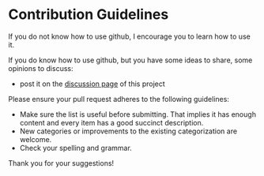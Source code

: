 # Contribution Guidelines
If you do not know how to use github, I encourage you to learn how to use it.

If you do know how to use github, but you have some ideas to share, some opinions to discuss:
- post it on the [discussion page](https://github.com/professorbk/Learning-German/discussions/1) of this project

Please ensure your pull request adheres to the following guidelines:

- Make sure the list is useful before submitting. That implies it has enough content and every item has a good succinct description.
- New categories or improvements to the existing categorization are welcome.
- Check your spelling and grammar.

Thank you for your suggestions!
